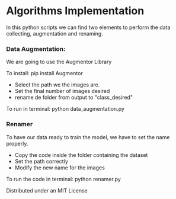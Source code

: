 # Algorithms Implementation

In this python scripts we can find two elements to perform the data collecting, augmentation and renaming.

### Data Augmentation:
We are going to use the Augmentor Library

To install:
pip install Augmentor

- Select the path we the images are.
- Set the final number of images desired
- rename de folder from output to "class_desired"

To run in terminal:
python data_augmentation.py

### Renamer
To have our data ready to train the model, we have to set the name properly.

- Copy the code inside the folder containing the dataset
- Set the path correctly
- Modify the new name for the images

To run the code in terminal:
python renamer.py

Distributed under an MIT License